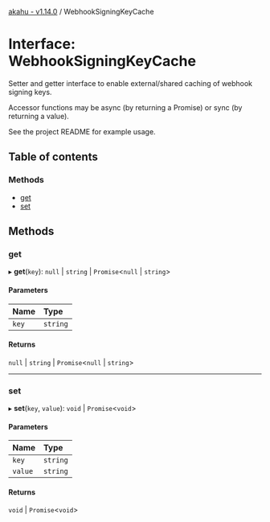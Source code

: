 [akahu - v1.14.0](../README.md) / WebhookSigningKeyCache

# Interface: WebhookSigningKeyCache

Setter and getter interface to enable external/shared caching of webhook
signing keys.

Accessor functions may be async (by returning a Promise) or sync (by returning a value).

See the project README for example usage.

## Table of contents

### Methods

- [get](WebhookSigningKeyCache.md#get)
- [set](WebhookSigningKeyCache.md#set)

## Methods

### get

▸ **get**(`key`): ``null`` \| `string` \| `Promise`<``null`` \| `string`\>

#### Parameters

| Name | Type |
| :------ | :------ |
| `key` | `string` |

#### Returns

``null`` \| `string` \| `Promise`<``null`` \| `string`\>

___

### set

▸ **set**(`key`, `value`): `void` \| `Promise`<`void`\>

#### Parameters

| Name | Type |
| :------ | :------ |
| `key` | `string` |
| `value` | `string` |

#### Returns

`void` \| `Promise`<`void`\>
